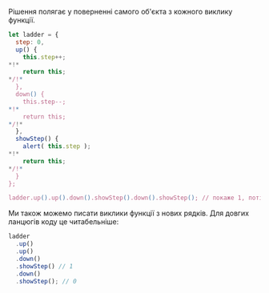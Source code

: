 Рішення полягає у поверненні самого об'єкта з кожного виклику функції.

```js run demo
let ladder = {
  step: 0,
  up() {
    this.step++;
*!*
    return this;
*/!*
  },
  down() {
    this.step--;
*!*
    return this;
*/!*
  },
  showStep() {
    alert( this.step );
*!*
    return this;
*/!*
  }
};

ladder.up().up().down().showStep().down().showStep(); // покаже 1, потім 0
```

Ми також можемо писати виклики функції з нових рядків. Для довгих ланцюгів коду це читабельніше:

```js
ladder
  .up()
  .up()
  .down()
  .showStep() // 1
  .down()
  .showStep(); // 0
```
